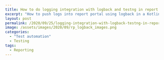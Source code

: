 ```yaml
---
title: How to do logging integration with logback and testng in report portal
excerpt: "How to push logs into report portal using logback in a Kotlin/TestNG/Gradle project"
layout: post
permalink: /2020/09/25/logging-integration-with-logback-testng-in-report-portal/
image: /assets/images/2020/09/rp_logback_images.png
categories:
  - "Test automation"
  - Testing
tags:
  - Reporting
---
```


